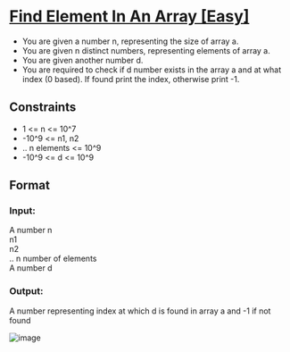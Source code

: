 # [Find Element In An Array [Easy]](https://nados.io/question/find-element-in-an-array)

- You are given a number n, representing the size of array a. 
- You are given n distinct numbers, representing elements of array a. 
- You are given another number d. 
- You are required to check if d number exists in the array a and at what index (0 based). If found print the index, otherwise print -1. 

## Constraints
- 1 <= n <= 10^7
- -10^9 <= n1, n2 
- .. n elements <= 10^9
- -10^9 <= d <= 10^9

## Format

### Input:
A number n<br />
n1<br />
n2<br />
.. n number of elements<br />
A number d<br />

### Output:
A number representing index at which d is found in array a and -1 if not found

![image](https://user-images.githubusercontent.com/97858274/191988456-a27f9afa-610c-4863-8e8c-c6230f5e78ed.png)
